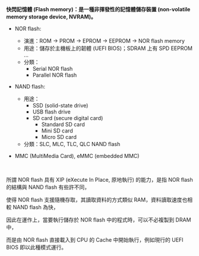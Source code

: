 **快閃記憶體 (Flash memory)：是一種非揮發性的記憶體儲存裝置 (non-volatile memory storage device, NVRAM)。**

* NOR flash:
   + 演進：ROM -> PROM -> EPROM -> EEPROM -> NOR flash memory
   + 用途：儲存於主機板上的韌體 (UEFI BIOS)；SDRAM 上有 SPD EEPROM ...
   + 分類：
      - Serial   NOR flash
      - Parallel NOR flash

* NAND flash:
   + 用途：
      - SSD (solid-state drive)
      - USB flash drive
      - SD card (secure digital card)
         - Standard SD card
         - Mini     SD card
         - Micro    SD card
   + 分類：SLC, MLC, TLC, QLC NAND flash

* MMC (MultiMedia Card), eMMC (embedded MMC)

<br>

所謂 NOR flash 具有 XIP (eXecute In Place, 原地執行) 的能力，是指 NOR flash 的結構與 NAND flash 有些許不同，

使得 NOR flash 支援隨機存取，其讀取資料的方式類似 RAM，資料讀取速度也相較 NAND flash 為快，

因此在運作上，當要執行儲存於 NOR flash 中的程式時，可以不必複製到 DRAM 中，

而是由 NOR flash 直接載入到 CPU 的 Cache 中開始執行，例如現行的 UEFI BIOS 即以此種模式運行。
